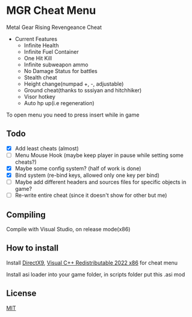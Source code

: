 # MGR Cheat Menu
Metal Gear Rising Revengeance Cheat

- Current Features
    - Infinite Health
    - Infinite Fuel Container
    - One Hit Kill
    - Infinite subweapon ammo
    - No Damage Status for battles
    - Stealth cheat
    - Height change(numpad +, -, adjustable)
    - Ground cheat(thanks to sssiyan and hitchhiker)
    - Visor hotkey
    - Auto hp up(i.e regeneration)
    
To open menu you need to press insert while in game
    
## Todo
 - [x] Add least cheats (almost)
 - [ ] Menu Mouse Hook (maybe keep player in pause while setting some cheats?)
 - [x] Maybe some config system? (half of work is done)
 - [x] Bind system (re-bind keys, allowed only one key per bind)
 - [ ] Maybe add different headers and sources files for specific objects in game?
 - [ ] Re-write entire cheat (since it doesn't show for other but me)
 
## Compiling
Compile with Visual Studio, on release mode(x86)

## How to install 
Install [DirectX9](https://www.microsoft.com/en-us/download/details.aspx?id=35), [Visual C++ Redistributable 2022 x86](https://aka.ms/vs/17/release/vc_redist.x86.exe) for cheat menu

Install asi loader into your game folder, in scripts folder put this .asi mod
## License
[MIT](https://choosealicense.com/licenses/mit/)
